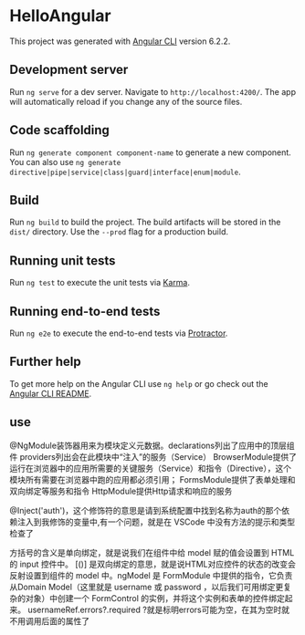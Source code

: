 # HelloAngular

This project was generated with [Angular CLI](https://github.com/angular/angular-cli) version 6.2.2.

## Development server

Run `ng serve` for a dev server. Navigate to `http://localhost:4200/`. The app will automatically reload if you change any of the source files.

## Code scaffolding

Run `ng generate component component-name` to generate a new component. You can also use `ng generate directive|pipe|service|class|guard|interface|enum|module`.

## Build

Run `ng build` to build the project. The build artifacts will be stored in the `dist/` directory. Use the `--prod` flag for a production build.

## Running unit tests

Run `ng test` to execute the unit tests via [Karma](https://karma-runner.github.io).

## Running end-to-end tests

Run `ng e2e` to execute the end-to-end tests via [Protractor](http://www.protractortest.org/).

## Further help

To get more help on the Angular CLI use `ng help` or go check out the [Angular CLI README](https://github.com/angular/angular-cli/blob/master/README.md).

## use
@NgModule装饰器用来为模块定义元数据。declarations列出了应用中的顶层组件
providers列出会在此模块中“注入”的服务（Service）
BrowserModule提供了运行在浏览器中的应用所需要的关键服务（Service）和指令（Directive），这个模块所有需要在浏览器中跑的应用都必须引用；
FormsModule提供了表单处理和双向绑定等服务和指令
HttpModule提供Http请求和响应的服务

@Inject('auth')，这个修饰符的意思是请到系统配置中找到名称为auth的那个依赖注入到我修饰的变量中,有一个问题，就是在 VSCode 中没有方法的提示和类型检查了

方括号的含义是单向绑定，就是说我们在组件中给 model 赋的值会设置到 HTML 的 input 控件中。 [()] 是双向绑定的意思，就是说HTML对应控件的状态的改变会反射设置到组件的 model 中。ngModel 是 FormModule 中提供的指令，它负责从Domain Model（这里就是 username 或 password ，以后我们可用绑定更复杂的对象）中创建一个 FormControl 的实例，并将这个实例和表单的控件绑定起来。
usernameRef.errors?.required ?就是标明errors可能为空，在其为空时就不用调用后面的属性了

